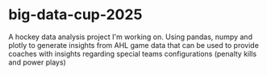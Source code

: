# big-data-cup-2025

A hockey data analysis project I'm working on. Using pandas, numpy and plotly to generate insights from AHL game data that can be used to provide coaches with insights regarding special teams configurations (penalty kills and power plays)
